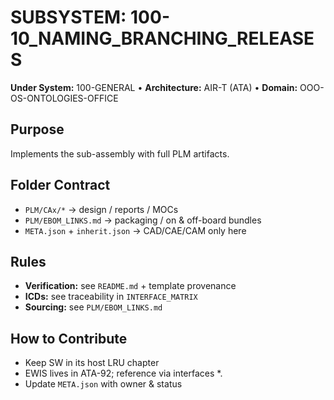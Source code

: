 # SUBSYSTEM: 100-10_NAMING_BRANCHING_RELEASES

**Under System:** 100-GENERAL • **Architecture:** AIR-T (ATA) • **Domain:** OOO-OS-ONTOLOGIES-OFFICE

## Purpose

Implements the sub-assembly with full PLM artifacts.

## Folder Contract

- `PLM/CAx/*` → design / reports / MOCs
- `PLM/EBOM_LINKS.md` → packaging / on & off-board bundles
- `META.json` + `inherit.json` → CAD/CAE/CAM only here

## Rules

- **Verification:** see `README.md` + template provenance
- **ICDs:** see traceability in `INTERFACE_MATRIX`
- **Sourcing:** see `PLM/EBOM_LINKS.md`

## How to Contribute

- Keep SW in its host LRU chapter
- EWIS lives in ATA-92; reference via interfaces *.
- Update `META.json` with owner & status
